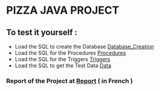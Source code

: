 
# PIZZA JAVA PROJECT

## To test it yourself :

  - Load the SQL to create the Database [Database_Creation](https://github.com/michel-ch/pizza/blob/main/DataBase/creaRaPizz.sql)
  - Load the SQL for the Procedures [Procedures](https://github.com/michel-ch/pizza/blob/main/DataBase/procedure.sql)
  - Load the SQL for the Triggers [Triggers](https://github.com/michel-ch/pizza/blob/main/DataBase/trigger.sql)
  - Load the SQL to get the Test Data [Data](https://github.com/michel-ch/pizza/blob/main/DataBase/insRapizz.sql)

### Report of the Project at [Report]() ( in French )
